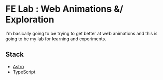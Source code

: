 # FE Lab : Web Animations &/ Exploration

I'm basically going to be trying to get better at web animations and this is going to be my lab for learning and experiments.

## Stack
- [Astro](https://astro.build)
- TypeScript 
